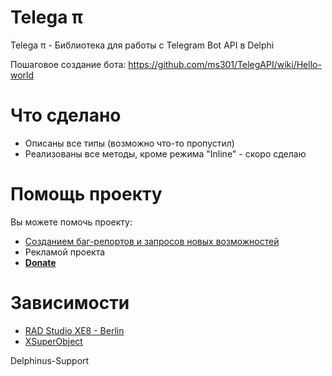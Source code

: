 # Telega π #

Telega π - Библиотека для работы с Telegram Bot API в Delphi

Пошаговое создание бота: https://github.com/ms301/TelegAPI/wiki/Hello-world

# Что сделано #

* Описаны все типы (возможно что-то пропустил)
* Реализованы все методы, кроме режима "Inline" - скоро сделаю

# Помощь проекту #

Вы можете помочь проекту:

* [Созданием баг-репортов и запросов новых возможностей](https://github.com/ms301/TelegAPI/issues)
* Рекламой проекта
* [**Donate**](https://www.paypal.com/cgi-bin/webscr?cmd=_s-xclick&hosted_button_id=5ASFXPC68MS2U)

# Зависимости #

* [RAD Studio XE8 - Berlin](https://www.embarcadero.com/products/delphi)
* [XSuperObject](https://github.com/onryldz/x-superobject/)


Delphinus-Support
